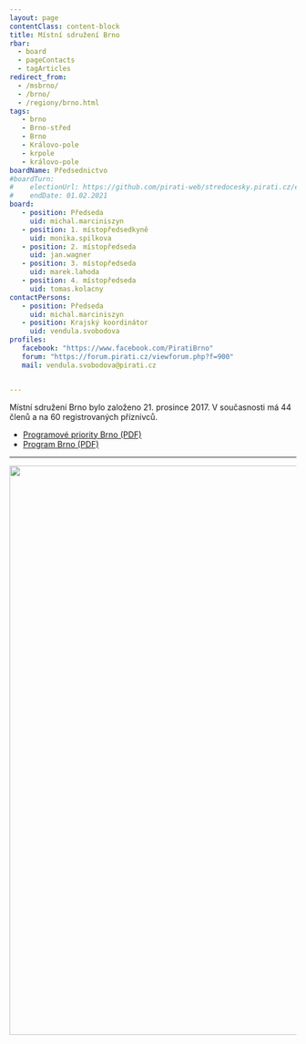 ```yaml
---
layout: page
contentClass: content-block
title: Místní sdružení Brno
rbar:
  - board
  - pageContacts
  - tagArticles
redirect_from:
  - /msbrno/
  - /brno/
  - /regiony/brno.html
tags:
   - brno
   - Brno-střed
   - Brno
   - Královo-pole
   - krpole
   - královo-pole
boardName: Předsednictvo
#boardTurn:
#    electionUrl: https://github.com/pirati-web/stredocesky.pirati.cz/edit/master/kladno/index.md
#    endDate: 01.02.2021
board:
   - position: Předseda
     uid: michal.marciniszyn
   - position: 1. místopředsedkyně
     uid: monika.spilkova
   - position: 2. místopředseda
     uid: jan.wagner
   - position: 3. místopředseda
     uid: marek.lahoda
   - position: 4. místopředseda
     uid: tomas.kolacny
contactPersons:
   - position: Předseda
     uid: michal.marciniszyn
   - position: Krajský koordinátor
     uid: vendula.svobodova
profiles:
   facebook: "https://www.facebook.com/PiratiBrno"
   forum: "https://forum.pirati.cz/viewforum.php?f=900"
   mail: vendula.svobodova@pirati.cz


---
```


Místní sdružení Brno bylo založeno 21. prosince 2017. V současnosti má 44 členů a na 60 registrovaných příznivců.

* [Programové priority Brno (PDF)](https://a.pirati.cz/jihomoravsky/pdf/brno-priority.pdf)
* [Program Brno (PDF)](https://a.pirati.cz/jihomoravsky/pdf/brno-program.pdf)

<hr>

<img src="https://a.pirati.cz/crop/1200x675/jihomoravsky/img/posts/zahajeni1.jpg" width="1000">

